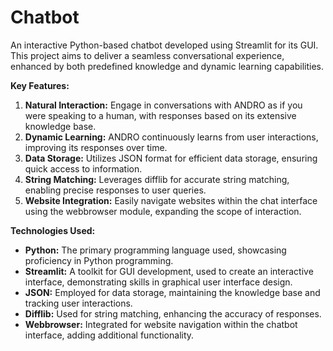 # Chatbot
An interactive Python-based chatbot developed using Streamlit for its GUI. This project aims to deliver a seamless conversational experience, enhanced by both predefined knowledge and dynamic learning capabilities.

**Key Features:** </br>
1. **Natural Interaction:** Engage in conversations with ANDRO as if you were speaking to a human, with responses based on its extensive knowledge base.
2. **Dynamic Learning:** ANDRO continuously learns from user interactions, improving its responses over time.
3. **Data Storage:** Utilizes JSON format for efficient data storage, ensuring quick access to information.
4. **String Matching:** Leverages difflib for accurate string matching, enabling precise responses to user queries.
5. **Website Integration:** Easily navigate websites within the chat interface using the webbrowser module, expanding the scope of interaction.

   
**Technologies Used:** </br>
- **Python:** The primary programming language used, showcasing proficiency in Python programming.
- **Streamlit:** A toolkit for GUI development, used to create an interactive interface, demonstrating skills in graphical user interface design.
- **JSON:** Employed for data storage, maintaining the knowledge base and tracking user interactions.
- **Difflib:** Used for string matching, enhancing the accuracy of responses.
- **Webbrowser:** Integrated for website navigation within the chatbot interface, adding additional functionality.

